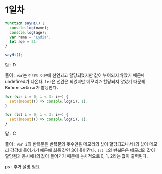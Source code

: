 # 1일차
```javascript
function sayHi() {
  console.log(name);
  console.log(age);
  var name = 'Lydia';
  let age = 21;
}

sayHi();
```
답 : D

풀이 : `var`는 `런타임 이전`에 선언되고 할당되었지만 값이 부여되지 않았기 때문에 undefined가 나온다. `let`은 선언은 되었지만 메모리가 할당되지 않았기 때문에 ReferenceError가 발생한다.

```javascript
for (var i = 0; i < 3; i++) {
  setTimeout(() => console.log(i), 1);
}

for (let i = 0; i < 3; i++) {
  setTimeout(() => console.log(i), 1);
}
```
답 : C

풀이 : `var i`의 반복문은 반복문의 횟수만큼 메모리의 값이 할당되고나서 i의 값이 메모리 각각에 들어가기 때문에 최종 값인 3이 들어간다. `let i`의 반복문은 메모리의 값이 할당됨과 동시에 i의 값이 들어가기 때문에 순차적으로 0, 1, 2라는 값이 출력된다.

ps : 추가 설명 필요